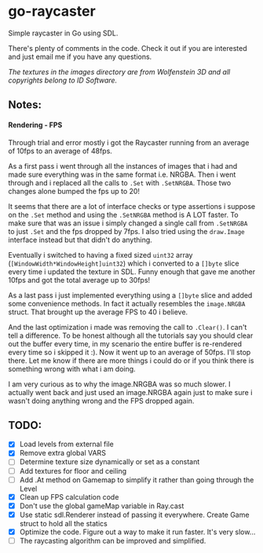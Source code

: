 # go-raycaster

Simple raycaster in Go using SDL.

There's plenty of comments in the code. Check it out if you are interested and just email me if you have any questions.

_The textures in the images directory are from Wolfenstein 3D and all copyrights belong to ID Software._

## Notes:

#### Rendering - FPS

Through trial and error mostly i got the Raycaster running from an average of 10fps to an average of 48fps.

As a first pass i went through all the instances of images that i had and made sure everything was in the same format i.e. NRGBA. Then i went through and i replaced all the calls to `.Set` with `.SetNRGBA`. Those two changes alone bumped the fps up to 20!

It seems that there are a lot of interface checks or type assertions i suppose on the `.Set` method and using the `.SetNRGBA` method is A LOT faster. To make sure that was an issue i simply changed a single call from `.SetNRGBA` to just `.Set` and the fps dropped by 7fps.
I also tried using the `draw.Image` interface instead but that didn't do anything.

Eventually i switched to having a fixed sized `uint32` array (`[WindowWidth*WindowHeight]uint32`) which i converted to a `[]byte` slice every time i updated the texture in SDL. Funny enough that gave me another 10fps and got the total average up to 30fps!

As a last pass i just implemented everything using a `[]byte` slice and added some convenience methods. In fact it actually resembles the `image.NRGBA` struct. That brought up the average FPS to 40 i believe.

And the last optimization i made was removing the call to `.Clear()`. I can't tell a difference. To be honest although all the tutorials say you should clear out the buffer every time, in my scenario the entire buffer is re-rendered every time so i skipped it :). Now it went up to an average of 50fps. I'll stop there. Let me know if there are more things i could do or if you think there is something wrong with what i am doing.

I am very curious as to why the image.NRGBA was so much slower. I actually went back and just used an image.NRGBA again just to make sure i wasn't doing anything wrong and the FPS dropped again.

## TODO:

- [x] Load levels from external file
- [x] Remove extra global VARS
- [ ] Determine texture size dynamically or set as a constant
- [ ] Add textures for floor and ceiling
- [ ] Add .At method on Gamemap to simplify it rather than going through the Level
- [x] Clean up FPS calculation code
- [x] Don't use the global gameMap variable in Ray.cast
- [x] Use static sdl.Renderer instead of passing it everywhere. Create Game struct to hold all the statics
- [x] Optimize the code. Figure out a way to make it run faster. It's very slow...
- [ ] The raycasting algorithm can be improved and simplified.
